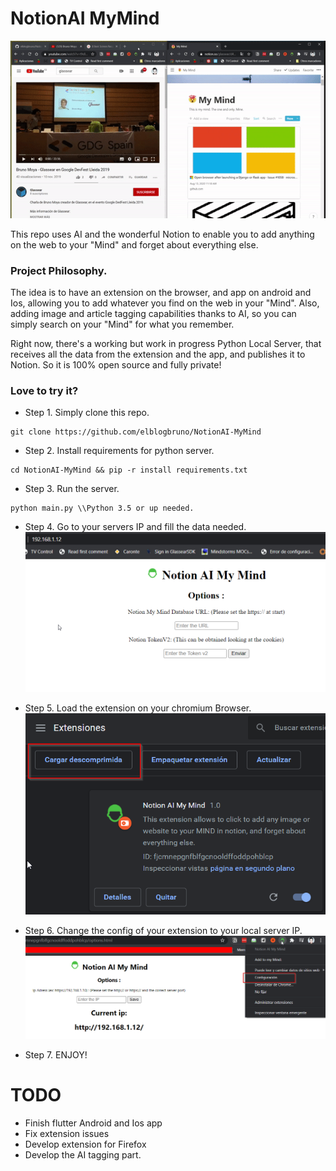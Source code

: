 # NotionAI MyMind
![Alt Text](doc/header_gif.gif)

This repo uses AI and the wonderful Notion to enable you to add anything on the web to your "Mind" and forget about everything else.


### Project Philosophy.

The idea is to have an extension on the browser, and app on android and Ios, allowing you to add whatever you find on the web in your "Mind".
Also, adding image and article tagging capabilities thanks to AI, so you can simply search on your "Mind" for what you remember.

Right now, there's a working but work in progress Python Local Server, that receives all the data from the extension and the app, and publishes it to Notion. So it is 100% open source and fully private!

### Love to try it?

- Step 1. Simply clone this repo.
```
git clone https://github.com/elblogbruno/NotionAI-MyMind
```
- Step 2. Install requirements for python server.
```
cd NotionAI-MyMind && pip -r install requirements.txt
```
- Step 3. Run the server.
```
python main.py \\Python 3.5 or up needed.
```
- Step 4. Go to your servers IP and fill the data needed.
![Options Screen](/doc/options_python.png)

- Step 5. Load the extension on your chromium Browser.
![Options Screen](/doc/extension_howto.png)

- Step 6. Change the config of your extension to your local server IP.
![Options Screen](/doc/settings_howto.png)

- Step 7. ENJOY!


# TODO
- Finish flutter Android and Ios app
- Fix extension issues
- Develop extension for Firefox
- Develop the AI tagging part.

